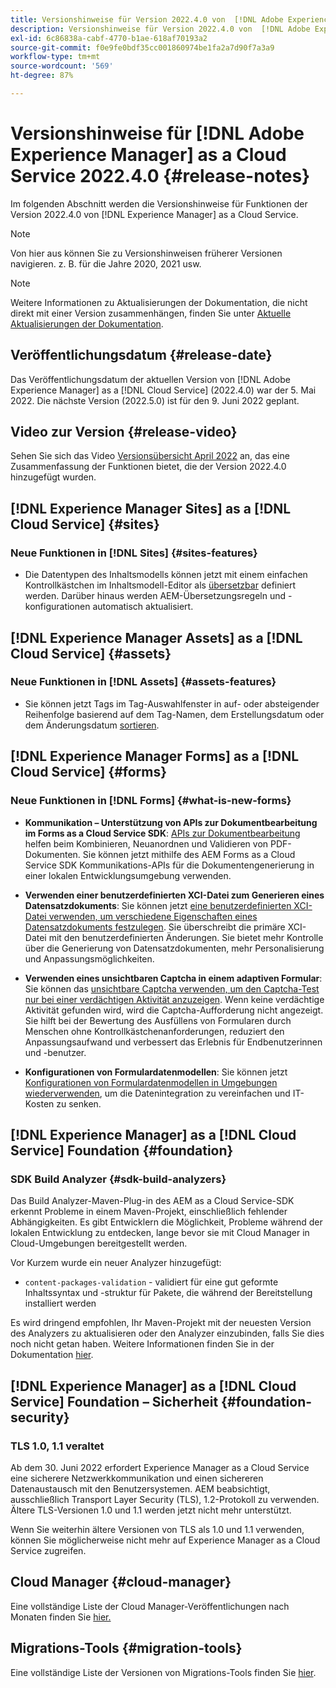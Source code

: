 ```yaml
---
title: Versionshinweise für Version 2022.4.0 von  [!DNL Adobe Experience Manager]  as a Cloud Service.
description: Versionshinweise für Version 2022.4.0 von  [!DNL Adobe Experience Manager]  as a Cloud Service.
exl-id: 6c86838a-cabf-4770-b1ae-618af70193a2
source-git-commit: f0e9fe0bdf35cc001860974be1fa2a7d90f7a3a9
workflow-type: tm+mt
source-wordcount: '569'
ht-degree: 87%

---
```


# Versionshinweise für [!DNL Adobe Experience Manager] as a Cloud Service 2022.4.0 {#release-notes}

Im folgenden Abschnitt werden die Versionshinweise für Funktionen der Version 2022.4.0 von [!DNL Experience Manager] as a Cloud Service.

>[!NOTE]
>
>Von hier aus können Sie zu Versionshinweisen früherer Versionen navigieren. z. B. für die Jahre 2020, 2021 usw.

>[!NOTE]
>
>Weitere Informationen zu Aktualisierungen der Dokumentation, die nicht direkt mit einer Version zusammenhängen, finden Sie unter [Aktuelle Aktualisierungen der Dokumentation](https://experienceleague.adobe.com/docs/experience-manager-release-information/aem-release-updates/doc-updates/documentation-updates.html?lang=de).

## Veröffentlichungsdatum {#release-date}

Das Veröffentlichungsdatum der aktuellen Version von [!DNL Adobe Experience Manager] as a [!DNL Cloud Service] (2022.4.0) war der 5. Mai 2022.
Die nächste Version (2022.5.0) ist für den 9. Juni 2022 geplant.

## Video zur Version {#release-video}

Sehen Sie sich das Video [Versionsübersicht April 2022](https://video.tv.adobe.com/v/342612?quality=12) an, das eine Zusammenfassung der Funktionen bietet, die der Version 2022.4.0 hinzugefügt wurden.

## [!DNL Experience Manager Sites] as a [!DNL Cloud Service] {#sites}

### Neue Funktionen in [!DNL Sites] {#sites-features}

* Die Datentypen des Inhaltsmodells können jetzt mit einem einfachen Kontrollkästchen im Inhaltsmodell-Editor als [übersetzbar](/help/assets/content-fragments/content-fragments-models.md#properties) definiert werden. Darüber hinaus werden AEM-Übersetzungsregeln und -konfigurationen automatisch aktualisiert.

## [!DNL Experience Manager Assets] as a [!DNL Cloud Service] {#assets}

### Neue Funktionen in [!DNL Assets] {#assets-features}

* Sie können jetzt Tags im Tag-Auswahlfenster in auf- oder absteigender Reihenfolge basierend auf dem Tag-Namen, dem Erstellungsdatum oder dem Änderungsdatum [sortieren](/help/assets/organize-assets.md#use-tags-to-organize-assets).


## [!DNL Experience Manager Forms] as a [!DNL Cloud Service] {#forms}

### Neue Funktionen in [!DNL Forms] {#what-is-new-forms}

* **Kommunikation – Unterstützung von APIs zur Dokumentbearbeitung im Forms as a Cloud Service SDK**: [APIs zur Dokumentbearbeitung](/help/forms/aem-forms-cloud-service-communications.md) helfen beim Kombinieren, Neuanordnen und Validieren von PDF-Dokumenten. Sie können jetzt mithilfe des AEM Forms as a Cloud Service SDK Kommunikations-APIs für die Dokumentengenerierung in einer lokalen Entwicklungsumgebung verwenden.

* **Verwenden einer benutzerdefinierten XCI-Datei zum Generieren eines Datensatzdokuments**: Sie können jetzt [eine benutzerdefinierten XCI-Datei verwenden, um verschiedene Eigenschaften eines Datensatzdokuments festzulegen](/help/forms/generate-document-of-record-for-non-xfa-based-adaptive-forms.md#use-a-custom-xci-file). Sie überschreibt die primäre XCI-Datei mit den benutzerdefinierten Änderungen. Sie bietet mehr Kontrolle über die Generierung von Datensatzdokumenten, mehr Personalisierung und Anpassungsmöglichkeiten.

* **Verwenden eines unsichtbaren Captcha in einem adaptiven Formular**: Sie können das [unsichtbare Captcha verwenden, um den Captcha-Test nur bei einer verdächtigen Aktivität anzuzeigen](/help/forms/captcha-adaptive-forms.md). Wenn keine verdächtige Aktivität gefunden wird, wird die Captcha-Aufforderung nicht angezeigt. Sie hilft bei der Bewertung des Ausfüllens von Formularen durch Menschen ohne Kontrollkästchenanforderungen, reduziert den Anpassungsaufwand und verbessert das Erlebnis für Endbenutzerinnen und -benutzer.

* **Konfigurationen von Formulardatenmodellen**: Sie können jetzt [Konfigurationen von Formulardatenmodellen in Umgebungen wiederverwenden](/help/forms/create-form-data-models.md#runmode-specific-context-aware-config), um die Datenintegration zu vereinfachen und IT-Kosten zu senken.


## [!DNL Experience Manager] as a [!DNL Cloud Service] Foundation {#foundation}

### SDK Build Analyzer {#sdk-build-analyzers}

Das Build Analyzer-Maven-Plug-in des AEM as a Cloud Service-SDK erkennt Probleme in einem Maven-Projekt, einschließlich fehlender Abhängigkeiten. Es gibt Entwicklern die Möglichkeit, Probleme während der lokalen Entwicklung zu entdecken, lange bevor sie mit Cloud Manager in Cloud-Umgebungen bereitgestellt werden.

Vor Kurzem wurde ein neuer Analyzer hinzugefügt:

* `content-packages-validation` - validiert für eine gut geformte Inhaltssyntax und -struktur für Pakete, die während der Bereitstellung installiert werden

Es wird dringend empfohlen, Ihr Maven-Projekt mit der neuesten Version des Analyzers zu aktualisieren oder den Analyzer einzubinden, falls Sie dies noch nicht getan haben. Weitere Informationen finden Sie in der Dokumentation [hier](https://experienceleague.adobe.com/docs/experience-manager-core-components/using/developing/archetype/build-analyzer-maven-plugin.html?lang=de).

## [!DNL Experience Manager] as a [!DNL Cloud Service] Foundation – Sicherheit {#foundation-security}

### TLS 1.0, 1.1 veraltet

Ab dem 30. Juni 2022 erfordert Experience Manager as a Cloud Service eine sicherere Netzwerkkommunikation und einen sichereren Datenaustausch mit den Benutzersystemen. AEM beabsichtigt, ausschließlich Transport Layer Security (TLS), 1.2-Protokoll zu verwenden. Ältere TLS-Versionen 1.0 und 1.1 werden jetzt nicht mehr unterstützt.

Wenn Sie weiterhin ältere Versionen von TLS als 1.0 und 1.1 verwenden, können Sie möglicherweise nicht mehr auf Experience Manager as a Cloud Service zugreifen.

## Cloud Manager {#cloud-manager}

Eine vollständige Liste der Cloud Manager-Veröffentlichungen nach Monaten finden Sie [hier.](/help/implementing/cloud-manager/release-notes/current.md)

## Migrations-Tools {#migration-tools}

Eine vollständige Liste der Versionen von Migrations-Tools finden Sie [hier](/help/journey-migration/release-notes/release-notes-migration-tools-current.md).
